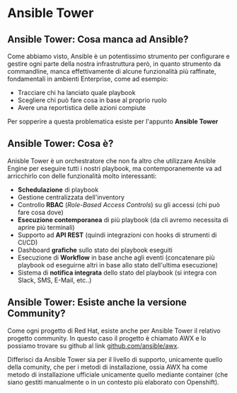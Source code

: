 # Ansible Tower

## Ansible Tower: Cosa manca ad Ansible?

Come abbiamo visto, Ansible è un potentissimo strumento per configurare e gestire ogni parte della nostra infrastruttura però, in quanto strumento da commandline, manca effettivamente di alcune funzionalità più raffinate, fondamentali in ambienti Enterprise, come ad esempio:

- Tracciare chi ha lanciato quale playbook
- Scegliere chi può fare cosa in base al proprio ruolo
- Avere una reportistica delle azioni compiute

Per sopperire a questa problematica esiste per l'appunto **Ansible Tower**


## Ansible Tower: Cosa è?

Anisble Tower è un orchestratore che non fa altro che utilizzare Ansible Engine per eseguire tutti i nostri playbook, ma contemporanemente va ad arricchirlo con delle funzionalità molto interessanti:

- **Schedulazione** di playbook
- Gestione centralizzata dell'inventory
- Controllo **RBAC** (*Role-Based Access Controls*) su gli accessi (chi può fare cosa dove)
- **Esecuzione contemporanea** di più playbook (da cli avremo necessita di aprire più terminali)
- Supporto ad **API REST** (quindi integrazioni con hooks di strumenti di CI/CD)
- Dashboard **grafiche** sullo stato dei playbook eseguiti
- Esecuzione di **Workflow** in base anche agli eventi (concatenare più playbook od eseguirne altri in base allo stato dell'ultima esecuzione)
- Sistema di **notifica integrata** dello stato del playbook (si integra con Slack, SMS, E-Mail, etc..)


## Ansible Tower: Esiste anche la versione Community?

Come ogni progetto di Red Hat, esiste anche per Ansible Tower il relativo progetto community. 
In questo caso il progetto è chiamato AWX e lo possiamo trovare su github al link [github.com/ansible/awx](https://github.com/ansible/awx).

Differisci da Ansible Tower sia per il livello di supporto, unicamente quello della comunity, che per i metodi di installazione, ossia AWX ha come metodo di installazione ufficiale unicamente quello mediante container (che siano gestiti manualmente o in un contesto più elaborato con Openshift).
